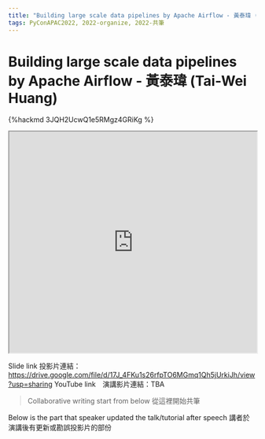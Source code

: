 ```yaml
---
title: "Building large scale data pipelines by Apache Airflow - 黃泰瑋 (Tai-Wei Huang)"
tags: PyConAPAC2022, 2022-organize, 2022-共筆
---
```


# Building large scale data pipelines by Apache Airflow - 黃泰瑋 (Tai-Wei Huang)

{%hackmd 3JQH2UcwQ1e5RMgz4GRiKg %}

<iframe src=https://app.sli.do/event/pMDXNVF4SZe7pgNHJ1oC6w height=450 width=100%></iframe>


Slide link 投影片連結：https://drive.google.com/file/d/17J_4FKu1s26rfpTO6MGmq1Qh5jUrkiJh/view?usp=sharing
YouTube link　演講影片連結：TBA

> Collaborative writing start from below 
> 從這裡開始共筆 

Below is the part that speaker updated the talk/tutorial after speech
講者於演講後有更新或勘誤投影片的部份